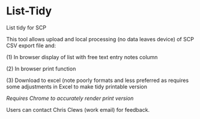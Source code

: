 # List-Tidy
List tidy for SCP

This tool allows upload and local processing (no data leaves device) of SCP CSV export file and:

 (1) In browser display of list with free text entry notes column
 
 (2) In browser print function
 
 (3) Download to excel (note poorly formats and less preferred as requires some adjustments in Excel to make tidy printable version

 *Requires Chrome to accurately render print version*

 Users can contact Chris Clews (work email) for feedback.
